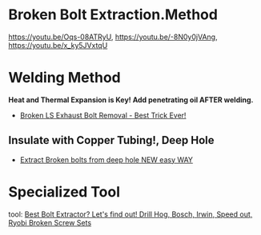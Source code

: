 # Broken Bolt Extraction.Method
https://youtu.be/Oqs-08ATRyU, https://youtu.be/-8N0y0jVAng, https://youtu.be/x_ky5JVxtqU

# Welding Method
**Heat and Thermal Expansion is Key! Add penetrating oil AFTER welding.**

- [Broken LS Exhaust Bolt Removal - Best Trick Ever!](https://youtu.be/Oqs-08ATRyU)

## Insulate with Copper Tubing!, Deep Hole
- [Extract Broken bolts from deep hole NEW easy WAY](https://youtu.be/-8N0y0jVAng)

# Specialized Tool
tool: [Best Bolt Extractor? Let's find out! Drill Hog, Bosch, Irwin, Speed out, Ryobi Broken Screw Sets](https://youtu.be/XVTn6wI4g6s)
